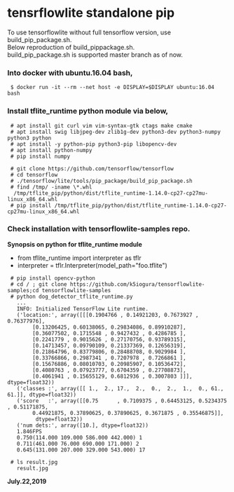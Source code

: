 # tensrflowlite standalone pip

To use tensorflowlite without full tensorflow version, use build_pip_package.sh.  
Below reproduction of build_pippackage.sh.  
build_pip_package.sh is supported master branch as of now.  

### Into docker with ubuntu.16.04 bash,  
```
 $ docker run -it --rm --net host -e DISPLAY=$DISPLAY ubuntu:16.04 bash
```

### Install tflite_runtime python module via below,  
```
 # apt install git curl vim vim-syntax-gtk ctags make cmake
 # apt install swig libjpeg-dev zlib1g-dev python3-dev python3-numpy python3 python
 # apt install -y python-pip python3-pip libopencv-dev
 # apt install python-numpy
 # pip install numpy

 # git clone https://github.com/tensorflow/tensorflow
 # cd tensorflow
 # ./tensorflow/lite/tools/pip_package/build_pip_package.sh
 # find /tmp/ -iname \*.whl
  /tmp/tflite_pip/python/dist/tflite_runtime-1.14.0-cp27-cp27mu-linux_x86_64.whl
 # pip install /tmp/tflite_pip/python/dist/tflite_runtime-1.14.0-cp27-cp27mu-linux_x86_64.whl
```

### Check installation with tensorflowlite-samples repo.  

**Synopsis on python for tflite_runtime module**  

- from tflite_runtime import interpreter as tflr  
- interpreter = tflr.Interpreter(model_path="foo.tflite")  

```
 # pip install opencv-python
 # cd / ; git clone https://github.com/k5iogura/tensorflowlite-samples;cd tensorflowlite-samples
 # python dog_detector_tflite_runtime.py
   ...
   INFO: Initialized TensorFlow Lite runtime.
   ('location:', array([[[0.1904766 , 0.14921203, 0.7673927 , 0.76377976],
        [0.13206425, 0.60138065, 0.29834086, 0.89910287],
        [0.36077502, 0.1715548 , 0.9427432 , 0.4286785 ],
        [0.2241779 , 0.9015626 , 0.27170756, 0.93789315],
        [0.14713457, 0.09790109, 0.21337369, 0.12656319],
        [0.21864796, 0.83779806, 0.28488708, 0.9029984 ],
        [0.33766866, 0.2987341 , 0.7207978 , 0.7266861 ],
        [0.15676886, 0.08010703, 0.20985907, 0.10536472],
        [0.4080763 , 0.07923777, 0.6704359 , 0.27708873],
        [0.4061941 , 0.15655129, 0.6812936 , 0.3007803 ]]], dtype=float32))
   ('classes :', array([[ 1.,  2., 17.,  2.,  0.,  2.,  1.,  0., 61., 61.]], dtype=float32))
   ('score   :', array([[0.75      , 0.7109375 , 0.64453125, 0.5234375 , 0.51171875,
        0.44921875, 0.37890625, 0.37890625, 0.3671875 , 0.35546875]],
         dtype=float32))
   ('num dets:', array([10.], dtype=float32))
   1.846FPS
   0.750(114.000 109.000 586.000 442.000) 1
   0.711(461.000 76.000 690.000 171.000) 2
   0.645(131.000 207.000 329.000 543.000) 17
   
 # ls result.jpg
   result.jpg
```

**July.22,2019**
